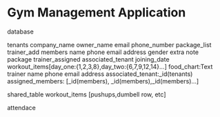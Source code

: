 # Gym Management Application
database

tenants
    company_name
    owner_name
    email
    phone_number
    package_list
    trainer_add
members
    name
    phone
    email
    address
    gender
    extra note
    package
    trainer_assigned
    associated_tenant
    joining_date
    workout_items[day_one:{1,2,3,8},day_two:{6,7,9,12,14}...]
    food_chart:Text
trainer
    name
    phone
    email
    address
    associated_tenant:_id(tenants)
    assigned_members: [_id(members), _id(members),_id(members)...]

shared_table
    workout_items [pushups,dumbell row, etc]


attendace
